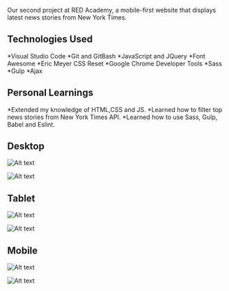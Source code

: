 Our second project at RED Academy, a mobile-first website that displays latest news stories from New York Times.

## Technologies Used

*Visual Studio Code
*Git and GitBash
*JavaScript and JQuery
*Font Awesome
*Eric Meyer CSS Reset
*Google Chrome Developer Tools
*Sass
*Gulp
*Ajax

## Personal Learnings

*Extended my knowledge of HTML,CSS and JS.
*Learned how to filter top news stories from New York Times API.
*Learned how to use Sass, Gulp, Babel and Eslint.


## Desktop

![Alt text](/images/desktop-loading-screenshot.png "Desktop Version")

![Alt text](/images/desktop-loaded-screenshot.png "Desktop Version")

## Tablet

![Alt text](/images/tablet-loading-screenshot.png "Tablet Version")

![Alt text](/images/tablet-loaded-screenshot.png "Tablet Version")

## Mobile

![Alt text](/images/mobile-loading-screenshot.png "Mobile Version")

![Alt text](/images/mobile-loaded-screenshot.png "Mobile Version")
